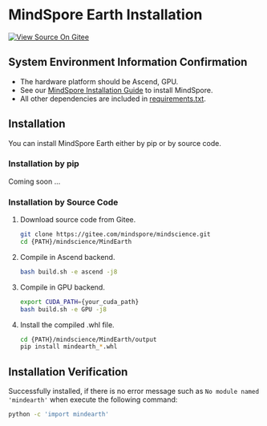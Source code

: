 # MindSpore Earth Installation

[![View Source On Gitee](https://mindspore-website.obs.cn-north-4.myhuaweicloud.com/website-images/r2.2/resource/_static/logo_source_en.svg)](https://gitee.com/mindspore/docs/blob/r2.2/docs/mindearth/docs/source_en/mindearth_install.md)&nbsp;&nbsp;

## System Environment Information Confirmation

- The hardware platform should be Ascend, GPU.
- See our [MindSpore Installation Guide](https://www.mindspore.cn/install/en) to install MindSpore.
- All other dependencies are included in [requirements.txt](https://gitee.com/mindspore/mindscience/blob/r0.5/MindEarth/requirements.txt).

## Installation

You can install MindSpore Earth either by pip or by source code.

### Installation by pip

Coming soon ...

### Installation by Source Code

1. Download source code from Gitee.

   ```bash
   git clone https://gitee.com/mindspore/mindscience.git
   cd {PATH}/mindscience/MindEarth
   ```

2. Compile in Ascend backend.

   ```bash
   bash build.sh -e ascend -j8
   ```

3. Compile in GPU backend.

   ```bash
   export CUDA_PATH={your_cuda_path}
   bash build.sh -e GPU -j8
   ```

4. Install the compiled .whl file.

   ```bash
   cd {PATH}/mindscience/MindEarth/output
   pip install mindearth_*.whl
   ```

## Installation Verification

Successfully installed, if there is no error message such as `No module named 'mindearth'` when execute the following command:

```bash
python -c 'import mindearth'
```
